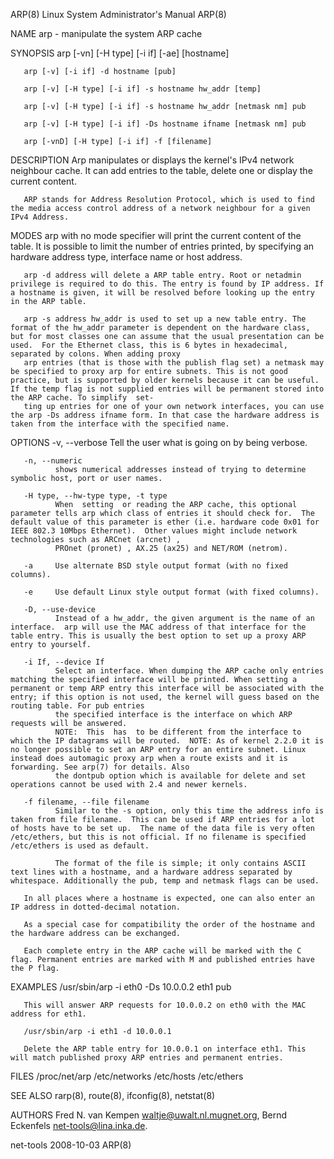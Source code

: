 ARP(8)                                                                                                                                    Linux System Administrator's Manual                                                                                                                                    ARP(8)

NAME
       arp - manipulate the system ARP cache

SYNOPSIS
       arp [-vn] [-H type] [-i if] [-ae] [hostname]

       arp [-v] [-i if] -d hostname [pub]

       arp [-v] [-H type] [-i if] -s hostname hw_addr [temp]

       arp [-v] [-H type] [-i if] -s hostname hw_addr [netmask nm] pub

       arp [-v] [-H type] [-i if] -Ds hostname ifname [netmask nm] pub

       arp [-vnD] [-H type] [-i if] -f [filename]

DESCRIPTION
       Arp manipulates or displays the kernel's IPv4 network neighbour cache. It can add entries to the table, delete one or display the current content.

       ARP stands for Address Resolution Protocol, which is used to find the media access control address of a network neighbour for a given IPv4 Address.

MODES
       arp with no mode specifier will print the current content of the table. It is possible to limit the number of entries printed, by specifying an hardware address type, interface name or host address.

       arp -d address will delete a ARP table entry. Root or netadmin privilege is required to do this. The entry is found by IP address. If a hostname is given, it will be resolved before looking up the entry in the ARP table.

       arp -s address hw_addr is used to set up a new table entry. The format of the hw_addr parameter is dependent on the hardware class, but for most classes one can assume that the usual presentation can be used.  For the Ethernet class, this is 6 bytes in hexadecimal, separated by colons. When adding proxy
       arp entries (that is those with the publish flag set) a netmask may be specified to proxy arp for entire subnets. This is not good practice, but is supported by older kernels because it can be useful. If the temp flag is not supplied entries will be permanent stored into the ARP cache. To simplify  set‐
       ting up entries for one of your own network interfaces, you can use the arp -Ds address ifname form. In that case the hardware address is taken from the interface with the specified name.

OPTIONS
       -v, --verbose
              Tell the user what is going on by being verbose.

       -n, --numeric
              shows numerical addresses instead of trying to determine symbolic host, port or user names.

       -H type, --hw-type type, -t type
              When  setting  or reading the ARP cache, this optional parameter tells arp which class of entries it should check for.  The default value of this parameter is ether (i.e. hardware code 0x01 for IEEE 802.3 10Mbps Ethernet).  Other values might include network technologies such as ARCnet (arcnet) ,
              PROnet (pronet) , AX.25 (ax25) and NET/ROM (netrom).

       -a     Use alternate BSD style output format (with no fixed columns).

       -e     Use default Linux style output format (with fixed columns).

       -D, --use-device
              Instead of a hw_addr, the given argument is the name of an interface.  arp will use the MAC address of that interface for the table entry. This is usually the best option to set up a proxy ARP entry to yourself.

       -i If, --device If
              Select an interface. When dumping the ARP cache only entries matching the specified interface will be printed. When setting a permanent or temp ARP entry this interface will be associated with the entry; if this option is not used, the kernel will guess based on the routing table. For pub entries
              the specified interface is the interface on which ARP requests will be answered.
              NOTE:  This  has  to be different from the interface to which the IP datagrams will be routed.  NOTE: As of kernel 2.2.0 it is no longer possible to set an ARP entry for an entire subnet. Linux instead does automagic proxy arp when a route exists and it is forwarding. See arp(7) for details. Also
              the dontpub option which is available for delete and set operations cannot be used with 2.4 and newer kernels.

       -f filename, --file filename
              Similar to the -s option, only this time the address info is taken from file filename.  This can be used if ARP entries for a lot of hosts have to be set up.  The name of the data file is very often /etc/ethers, but this is not official. If no filename is specified /etc/ethers is used as default.

              The format of the file is simple; it only contains ASCII text lines with a hostname, and a hardware address separated by whitespace. Additionally the pub, temp and netmask flags can be used.

       In all places where a hostname is expected, one can also enter an IP address in dotted-decimal notation.

       As a special case for compatibility the order of the hostname and the hardware address can be exchanged.

       Each complete entry in the ARP cache will be marked with the C flag. Permanent entries are marked with M and published entries have the P flag.

EXAMPLES
       /usr/sbin/arp -i eth0 -Ds 10.0.0.2 eth1 pub

       This will answer ARP requests for 10.0.0.2 on eth0 with the MAC address for eth1.

       /usr/sbin/arp -i eth1 -d 10.0.0.1

       Delete the ARP table entry for 10.0.0.1 on interface eth1. This will match published proxy ARP entries and permanent entries.

FILES
       /proc/net/arp
       /etc/networks
       /etc/hosts
       /etc/ethers

SEE ALSO
       rarp(8), route(8), ifconfig(8), netstat(8)

AUTHORS
       Fred N. van Kempen <waltje@uwalt.nl.mugnet.org>, Bernd Eckenfels <net-tools@lina.inka.de>.

net-tools                                                                                                                                              2008-10-03                                                                                                                                                ARP(8)
